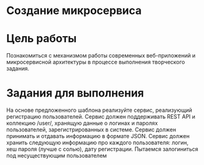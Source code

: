 # Создание микросервиса
# Цель работы
Познакомиться с механизмом работы современных веб-приложений и микросервисной архитектуры в процессе выполнения творческого задания.
# Задания для выполнения
На основе предложенного шаблона реализуйте сервис, реализующий регистрацию пользователей. Сервис должен поддерживать REST API и коллекцию /user/, хранящую данные о логинах и паролях пользователей, зарегистрированных в системе. Сервис должен принимать и отдавать информацию в формате JSON. Сервис должен хранить следующую информацию про каждого пользователя: логин, хеш пароля (лучше с солью), дату регистрации.
Пытаемся залогиниться под несуществующим пользователем
